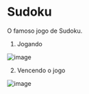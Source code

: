 # Sudoku

O famoso jogo de Sudoku.

1. Jogando

![image](https://user-images.githubusercontent.com/25599308/192729176-dc75a96f-f4ca-4ce2-ac30-88d752137a39.png)

2. Vencendo o jogo

![image](https://user-images.githubusercontent.com/25599308/192731819-52cdae79-0a49-47a6-a223-ac4b7921e069.png)

